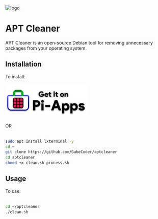 ![logo](https://raw.githubusercontent.com/GabeCoder/aptcleaner/main/icon.png)

# APT Cleaner

APT Cleaner is an open-source Debian tool for removing unnecessary packages from your operating system.

## Installation

To install:

![logo](https://raw.githubusercontent.com/Botspot/pi-apps/master/icons/badge.png)

OR 

```bash

sudo apt install lxterminal -y
cd ~
git clone https://github.com/GabeCoder/aptcleaner
cd aptcleaner
chmod +x clean.sh process.sh

```
## Usage 

To use:

```bash 

cd ~/aptcleaner
./clean.sh

